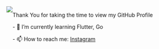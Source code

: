 <div style="display: flex; flex-direction: row;">
 <img class="img" src="https://github-readme-stats.vercel.app/api/top-langs/?username=hussaino03&theme=radical&layout=compact" />
<div>
<p>Thank You for taking the time to view my GitHub Profile</p>
<p>- 🌱 I’m currently learning Flutter, Go</p>
<p>- 📫 How to reach me: <a href="https://instagram.com/paratonsp/" target="blank">Instagram</p>
</div>

</div>
